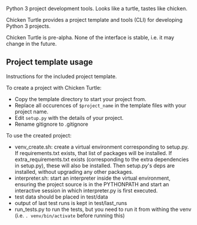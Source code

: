 Python 3 project development tools. Looks like a turtle, tastes like chicken.

Chicken Turtle provides a project template and tools (CLI) for developing
Python 3 projects.

Chicken Turtle is pre-alpha. None of the interface is stable, i.e. it may
change in the future.


## Project template usage

Instructions for the included project template.

To create a project with Chicken Turtle:

- Copy the template directory to start your project from.
- Replace all occurences of `$project_name` in the template files with your project name.
- Edit `setup.py` with the details of your project.
- Rename gitignore to .gitignore

To use the created project:

- venv_create.sh: create a virtual environment corresponding to setup.py. If requirements.txt exists, that list of packages will be installed. If extra_requirements.txt exists (corresponding to the extra dependencies in setup.py), these will also be installed. Then setup.py's deps are installed, without upgrading any other packages. 
- interpreter.sh: start an interpreter inside the virtual environment, ensuring the project source is in the PYTHONPATH and start an interactive session in which interpreter.py is first executed.
- test data should be placed in test/data
- output of last test runs is kept in test/last_runs 
- run_tests.py to run the tests, but you need to run it from withing the venv (i.e. `. venv/bin/activate` before running this)


